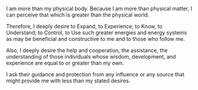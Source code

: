 I am more than my physical body. Because I am more than physical matter, I can perceive that which is greater than the physical world. 

Therefore, I deeply desire to Expand, to Experience; to Know, to Understand; to Control, to Use such greater energies and energy systems as may be beneficial and constructive to me and to those who follow me. 

Also, I deeply desire the help and cooperation, the assistance, the understanding of those individuals whose wisdom, development, and experience are equal to or greater than my own. 

I ask their guidance and protection from any influence or any source that might provide me with less than my stated desires.
